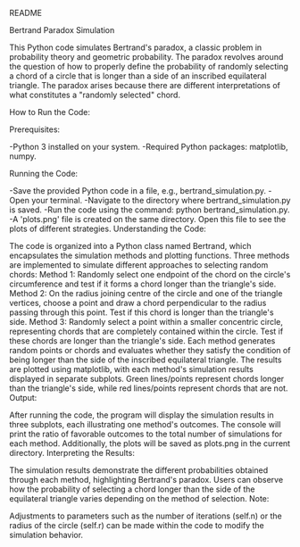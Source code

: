 README

Bertrand Paradox Simulation

This Python code simulates Bertrand's paradox, a classic problem in probability theory and geometric probability. The paradox revolves around the question of how to properly define the probability of randomly selecting a chord of a circle that is longer than a side of an inscribed equilateral triangle. The paradox arises because there are different interpretations of what constitutes a "randomly selected" chord.

How to Run the Code:

Prerequisites:

-Python 3 installed on your system.
-Required Python packages: matplotlib, numpy.

Running the Code:

-Save the provided Python code in a file, e.g., bertrand_simulation.py.
-Open your terminal.
-Navigate to the directory where bertrand_simulation.py is saved.
-Run the code using the command: python bertrand_simulation.py.
-A 'plots.png' file is created on the same directory. Open this file to see the plots of different strategies.
Understanding the Code:

The code is organized into a Python class named Bertrand, which encapsulates the simulation methods and plotting functions.
Three methods are implemented to simulate different approaches to selecting random chords:
Method 1: Randomly select one endpoint of the chord on the circle's circumference and test if it forms a chord longer than the triangle's side.
Method 2: On the radius joining centre of the circle and one of the triangle vertices, choose a point and draw a chord perpendicular to the radius passing through this point. Test if this chord is longer than the triangle's side.
Method 3: Randomly select a point within a smaller concentric circle, representing chords that are completely contained within the circle. Test if these chords are longer than the triangle's side.
Each method generates random points or chords and evaluates whether they satisfy the condition of being longer than the side of the inscribed equilateral triangle.
The results are plotted using matplotlib, with each method's simulation results displayed in separate subplots.
Green lines/points represent chords longer than the triangle's side, while red lines/points represent chords that are not.
Output:

After running the code, the program will display the simulation results in three subplots, each illustrating one method's outcomes.
The console will print the ratio of favorable outcomes to the total number of simulations for each method.
Additionally, the plots will be saved as plots.png in the current directory.
Interpreting the Results:

The simulation results demonstrate the different probabilities obtained through each method, highlighting Bertrand's paradox.
Users can observe how the probability of selecting a chord longer than the side of the equilateral triangle varies depending on the method of selection.
Note:

Adjustments to parameters such as the number of iterations (self.n) or the radius of the circle (self.r) can be made within the code to modify the simulation behavior.
